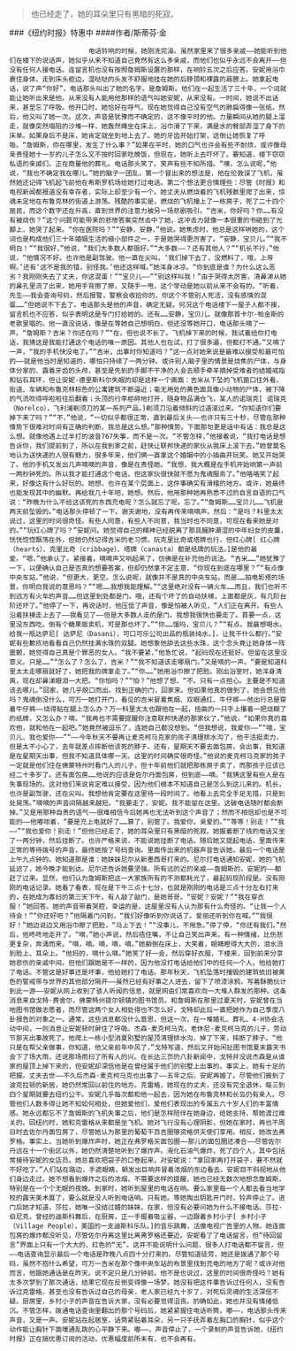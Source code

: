 > 他已经走了，她的耳朵里只有黑暗的死寂。

###《纽约时报》特惠中
####作者/斯蒂芬·金

						电话铃响的时候，她刚洗完澡。虽然家里来了很多亲戚——她能听到他们在楼下的说话声，她似乎从来不知道自己竟然有这么多亲戚，而他们也似乎永远不会离开——但没有任何人接电话。连留言机也没有按照詹姆斯设置的那样，在响铃五次之后应答。安妮用浴巾裹住身体，走到床头柜边，湿哒哒的头发不舒服地挂在她的后脖颈和裸露的肩膀上。她拿起电话，说了声“你好”，电话那头叫出了她的名字。是詹姆斯。他们在一起生活了三十年，一个词就能让她听出来是他。从来没有人能用他那样的语气叫她安妮，从来没有。一时间，她说不出话来，甚至忘了呼吸。他开口时，她恰好在呼气，现在她觉得自己没有空气的肺扁得像一张纸。然后，他又叫了她一次。这次，声音是犹豫而不确定的，这不像平时的他。力量瞬间从她的腿上溜走，就像突然塌陷的沙堆一样，她轰然瘫坐在床上，浴巾滑了下来，满是水的臀部弄湿了身下的床单。如果身后不是床，她肯定就坐到地上去了。她的牙齿开始打架，这倒让她恢复了呼吸。“詹姆斯，你在哪里，发生了什么事？”如果在平时，她的口气也许会有些不耐烦，或许像母亲责怪她十一岁的儿子怎么又不按时回家吃晚饭，但现在，她听上去吓坏了。要知道，楼下窃窃私语的亲戚们，正在商量他的葬礼。电话那头笑了。笑声有些不知所措。“噢，怎么说呢，”他说，“我也不确定我在哪儿。”她的脑子一团乱，第一个冒出来的想法是，他在伦敦误了飞机，虽然她还记得飞机起飞前他在希斯罗机场给她打过电话。第二个想法更合情理些：尽管《时报》和电视新闻都报道没有幸存者，实际上却至少有一个。她丈夫从燃烧着的飞机残骸里爬了出来，惊魂未定地在布鲁克林的街道上游荡。残酷的事实是，燃烧的飞机撞上了一栋房子，死了二十四个居民，而这个数字还在升高，直到世界的注意力被另一场悲剧吸引。“吉米，你好吗？你……有没有被烧伤？”这个问题可能带来的悲惨答案突然击中了她，这冲击力就像一本很重的书砸到了光脚上，她哭了起来。“你在医院吗？”“安静，安静，”他说。她焦虑时，他总是这样哄她的，这个词也是构成他们三十年婚姻生活的细小部件之一，于是她哭得更厉害了。“安静，宝贝儿。”“我不明白！”“我很好，”他说，“我们大多数人都很好。”“大多数——？还有其他人？”“机长不行，”他说，“他情况不好。也许他是副驾驶。他一直在尖叫。‘我们掉下去了，没燃料了，哦，上帝啊。’还有‘这不是我的错，别怪我。’他还这样喊。”她浑身冰凉。“你到底是谁？为什么这么恶劣？我刚刚失去了丈夫，你这混蛋！”“宝贝儿——”“别这样叫我！”由于哭得太厉害，清鼻涕从她的鼻孔里流了出来，她用手背擦了擦，又随手一甩，这个举动是她以前从来不会有的。“听着，先生——我会查询号码，然后报警，警察会收拾你的，你这个不管别人死活，没有感情的混蛋……”但她说不下去了。电话那头是他的声音，确定无疑。何况这个电话楼下一屋子人都不接，留言机也不应答，似乎表明这是专门打给她的。还有……安静，宝贝儿。就像那首卡尔·帕金斯的老歌里唱的。他一直没说话，像是在等她自己想明白。但还没等她开口，电话那头嘀了一声。“詹姆斯？吉米？你还在吗？”“在，但也说不长了。飞机掉下来的时候，我试着给你打电话，我猜这是我能打通这个电话的唯一原因。其他人也在试，打了很多遍，但都打不通。”又嘀了一声，“我的手机快没电了。”“吉米，出事时你知道吗？”这一点对她来说是最难以接受和最可怕的——就是他当时是知道的，哪怕只持续了一两分钟。或许别人脑子里的情景是烧焦的尸体，与身体分家的、露着牙齿的头颅，甚至是先到的手脚不干净的人会去顺手牵羊摘掉受难者的结婚戒指和钻石耳环，但让安妮·德里斯科尔失眠的却是这样一个画面：吉米从下坠的飞机窗口往外看，街道、车辆和布鲁克林棕色的公寓建筑不断逼近；毫无用处的黄色面具像小动物的尸体，被下降的气流吹得呼啦啦往后翻着；头顶的行李柜砰地打开，随身物品满仓飞，某人的诺瑞克[ 诺瑞克（Norelco），飞利浦剃须刀的某一系列产品。]剃须刀沿着倾斜的过道滚过来。“你知道你们要掉下来了吗？”“不，”他说，“一切似乎都很正常，直到最后关头——也许只有三十秒，尽管在那种情势下很难对时间有正确的判断，我总是这么想。”那种情势。下面那句更是话中有话：我总是这么想。就像他遇上过半打的波音767失事，而不是一次。“不管怎样，”他接着说，“我打电话是想告诉你，我们提前到了，所以在我到家之前，赶快让联邦快递的家伙从我床上滚下去。”她曾莫名地认为送快递的人很有魅力，很多年来，他们俩一直拿这个婚姻中的小插曲开玩笑。她又开始哭了。他的手机又发出几声嘀嘀的声音，像是在责怪她。“我想，我大概是在手机开始响第一声前一两秒钟死的。所以我才能打通这个电话，但这家伙很快就不愿为鬼魂服务了。”他咯咯笑了起来，好像这有什么好玩的。她想，也许在某个层面上，这件事确实有滑稽的地方。或许，她最终也能发现其中的幽默。再给我几十年吧，她想。然后，他用那种她再熟悉不过的自言自语的口气说：“昨晚为什么不给这该死的东西充电呢？怎么就忘了呢。忘了。”“詹姆斯……宝贝儿……飞机是两天前坠毁的。”电话那头停顿了一下。谢天谢地，没有再传来嘀嘀声。然后：“是吗？科里太太说过，这里的时间很奇怪。有些人同意，有些人不同意，我当时也不同意，可现在看来她是对的。”“玩红心牌了吗？”安妮问。她觉得自己的精神已经脱离了那具臃肿潮湿的中年妇女的皮囊，恍恍惚惚飘荡在外，但她仍然记得吉米的老习惯。玩克里比奇或塔牌也行，但红心牌[ 红心牌（hearts）、克里比奇（cribbage）、塔牌（canasta）都是纸牌的玩法。]是他的最爱。“嗯，”他承认了。紧接着，嘀嘀声又响起来了，仿佛是在补充他的说法。“吉米……”她犹豫了一下，以便确认自己是否真的想要答案，但却仍然拿不定主意，“你现在到底在哪里？”“有点像中央车站，”他说，“但更大，更空。怎么说呢，就像并不是真的中央车站，而是……拍电影搭的场景。你明白我说的意思吗？”“嗯……我想我能理解。”“这里绝对没有一辆火车……而且，我们也听不到远方有火车的声音……但这里到处都是门。哦，还有个坏了的自动扶梯，上面都是灰，有几阶台阶还坏了。”他停了一下，再说话时，他压低了声音，像是怕被人听见，“人们正在离开。有些人沿着扶梯走上去了——我看见了——但是大多数人走的是门。我想我很快也要走了。首要一点，这里没东西吃。倒有个糖果贩卖机，可是那也坏了。”“你……饿吗，宝贝儿？”“有点。我最想喝水。给我一瓶达萨尼[ 达萨尼（Dasani），可口可乐公司出品的瓶装纯水。]，让我干什么都行。”安妮有些歉疚地看看自己仍然挂满水珠的双腿。她想象他舔去这些水珠，这个念头竟让她身体一阵震颤，她觉得自己真是个罪恶的女人。“我不要紧，”他急忙说，“起码现在还挺好。但留在这里没意义。只是……”“怎么了？怎么了，吉米？”“我不知道该走哪扇门。”又是嘀的一声。“要是知道科里太太走哪扇就好了，她把我的牌拿走了。”“你……”她用浴巾擦了把脸。刚出浴室时，她浑身清爽，现在却鼻涕眼泪一大把。“你怕吗？”“怕？”他想了想，“不。只有一点担心。主要是不知道该去哪儿。”回家，她几乎脱口而出。找到正确的门，回家来。但如果他真的做到了，她会想见他吗？鬼魂倒没什么，可万一她打开门，看见的吉米冒着焦烟、双眼通红、牛仔裤——他出行总是穿着牛仔裤——烧得粘在腿上怎么办？万一科里太太也跟他在一起，扭曲的一只手上攥着一把烧糊了的纸牌，又怎么办？嘀。“我再也不需要提醒你注意联邦快递的那家伙了，”他说，“如果你真的喜欢他，就和他在一起吧。”她竟然被逗乐了，连她自己都没想到。“但我想说，我爱你——”“哦，宝贝儿，我也爱你——”“——今年秋天不要再让麦克柯马克家的孩子清理排水沟了，他干活挺卖力，但是太不小心了，去年就差点摔断他该死的脖子。还有，星期天不要去面包房，会出事，我知道是在星期天出事，但我不知道具体哪一天。这里的时间确实很奇怪。”他说的麦克柯马克家的孩子一定就是他们住在佛蒙特州时看门人的儿子，但十年前他们就把那栋房子卖了，而那孩子应该已经二十多岁了。还有面包房……他说的应该是佐尔丹面包房，但到底——嘀。“我猜这里有些人是在失事现场的。这对他们来说肯定难以接受，因为他们根本不知道自己是怎么到这儿来的。机长，也许是副驾驶，还在尖叫。我想他肯定要在这里待一段时间了。他看上去完全手足无措，只是到处晃荡。”嘀嘀的声音间隔越来越短。“我要走了，安妮。我不能留在这里。这破电话随时都会断掉。”又是用那种自责的语气——很难相信今后她再也无法听到这个声音了；然而不相信却也是不可能的——他嘟哝着，“要是充上电就好了……算了，别管了。我爱你，亲爱的。”“等等！别走！”“我——”“我也爱你！别走！”但他已经走了，她的耳朵里只有黑暗的死寂。她握着断了线的电话又坐了一两分钟，然后挂断了。也许严格来说，不能说她挂断了电话。随后她又提起电话，里面传来正常的等待拨号的声音，最终她按了号码查询。里面传出来的机器声音告诉她，最后一个电话是上午九点钟的。她知道那是谁：她妹妹尼尔从新墨西哥打来的。尼尔打电话通知安妮，她的飞机延迟了，她今晚才能到达。尼尔还告诉她要坚强。所有远的近的亲戚——詹姆斯的，安妮的——都赶了过来。显然，他们认为詹姆斯把这一大家族所有的不测都耗光了，最起码现阶段是。没有刚刚的电话记录。她看了看表，现在是下午三点十七分，也就是刚刚的电话是三点十分左右打来的，在她成为寡妇的第三天下午。有人敲了敲门，是她哥哥。“安妮？安妮？”“我在穿衣服！”她回答。她的声音带着哭腔，幸运的是，这屋里没有人认为那有什么奇怪的。“让我一个人待会！”“你还好吧？”他隔着门问到，“我们好像听到你说话了。爱丽还听到你在喊。”“我很好！”她边说边又用浴巾擦了把脸，“马上下去！”“没事儿，不用急。”停了停，“你还有我们。”然后，他咚咚地走开了。“嘀，”她小声说，然后捂住嘴，不让自己笑出声来。有一种情绪，比伤悲更复杂，奔涌而来。“嘀，嘀。嘀，嘀，嘀。”她躺倒在床上，大笑着，眼睛瞪得大大的，泪水流到脸上、耳朵上。“他妈的，嘀什么嘀。”她笑了好一会，然后穿好衣服，下楼来，回到前来分享她悲伤的亲戚中间。但他们跟她是不一样的，因为他没打电话给他们中的任何一个人。他给她打了电话。不管这是好事还是坏事，他给她打了电话。那年秋天，飞机坠落时撞毁的建筑依旧被黄色的警戒带与世界的其他部分隔开——虽然已经有好事之人进去，留下了喷漆涂鸦，写着酥脆伙计到此一游——安妮从网上收到了骇人听闻的信息，就是网虫们常喜欢向一大堆人群发的那种。这条消息来自戈特·费舍尔，佛蒙特州提尔顿镇的图书馆员。和詹姆斯在那里过夏天时，安妮曾在当地图书馆做志愿者，而尽管这两个女人相处得也不怎么好，戈特却此后一直把她作为自己季度八卦报告的对象之一。通常，这些消息都没什么意思，但这一次，在一堆婚礼、葬礼、4-H协会活动中间，一则消息让安妮顿时屏住了呼吸。杰森·麦克柯马克，老休尼·麦克柯马克的儿子，劳动节那天出事故死了。他爬上一栋小型消夏别墅的屋顶清理排水沟，掉了下来，摔断了脖子。“他只是在帮父亲做事，你知道，他父亲前年中风了，”戈特写道，然后又开始闲扯图书馆夏末露天书会下了场大雨，还说那场雨扫了所有人的兴。在长达三页的八卦新闻中，戈特并没说杰森是从谁家的屋顶上掉下来的，但安妮却深信他是在曾经属于他们的别墅上出事的。事实上，她有十足的把握。丈夫去世——不久后杰森·麦克柯马克也出事了——五年之后，安妮再婚了。尽管他们搬到了波克拉顿的新居，她仍然常回以前住的地方。克雷格，她现在的丈夫，还没有完全退休，每三到四个星期就要去纽约公干。安妮几乎每次都和他一起去，因为她在布鲁克林和长岛仍有亲人。尽管他们人数多得让她不知如何相处，但她爱他们，爱他们表现出的专属五六十岁人们的丰富情感。她永远都忘不了詹姆斯的飞机失事之后，他们是怎样陪伴在她身边，给她支持，帮她渡过难关的。回纽约时，她和克雷格从来都是坐飞机。她对飞行没有心理阴影，但她在家时，再也不周日时去佐尔丹面包房了，尽管她认为那里的葡萄干百吉圈够资格供天使们享用。相反，她改去弗罗格。事实上，当她听到爆炸声时，她正在弗罗格买面包圈——那儿的面包圈还凑合——尽管佐尔丹远在十一个街区以外，她仍然清楚地听到了爆炸声。液化石油气爆炸，死了四个人，其中包括常接待安妮的女店员。她总喜欢把袋子的口卷起来，对安妮说：“拿回家再打开袋子，要不然就不好吃了。”人们站在路边，手遮眼睛，朝发出巨响并冒着浓烟的东边看去。安妮目不斜视地从他们身边走过。她不想看到爆炸之后的浓烟，不需要这样的提醒，她也已经无数次地想念詹姆斯，特别是在一个个无眠的夜晚。到家时，她听到屋里的电话在响。要么家里每一个人都去看当地学校的露天美术展了，要么就是没人听到电话响。只有她。等她掏出钥匙开门时，铃声停止了。进门后她才知道，莎拉，她唯一没结过婚的妹妹，在家，但没有必要问她为什么不接电话。莎拉·伯尼克，曾经的迪斯科舞后，在厨房，正一手握着吸尘器，一边跟着乡村小子[ 乡村小子（Village People），美国的一支迪斯科乐队。]的音乐跳舞，活像电视广告里的人物。她连面包房的爆炸都没听见，尽管佐尔丹离这里比离弗罗格还要近。安妮看了了电话留言，但“待回留言”界面上只有一个大大的、红色的“无”。这并不能说明什么问题，很多人打电话都不留言，但——电话查询显示最后一个电话是昨晚八点四十分打来的。尽管知道徒劳，她还是拨通了那个号码，虽然不抱什么希望，可万一吉米在那个像中央车站的布景里找到充电的地方了呢？或许对他而言，他跟她通话是在昨天。说不定只是几分钟前。他不是也说过，这里的时间很奇怪吗？她有太多次梦到了那次通话，结果它现在反倒变得像一场梦。她没有把这件事告诉过任何人，没有告诉过克雷格，甚至也没有告诉过自己的母亲，老人家已经九十岁了，对死后灵魂的生活深信不疑。厨房里，乡村小子的声音在告诉大家，没有必要觉得沮丧。的确如此，她也并没有情绪低沉。不管怎样，拨通电话查询里翻出的那个号码后，她紧紧握住电话听筒，嘟——，电话那头传来声音，又是一声。安妮站在起居室，话筒紧贴着耳朵，另一只手抚弄着左胸口的胸针，似乎这个动作能让胸针下面噗通乱跳的心平静下来。嘟——，声音停止了，一个录制的声音告诉她，《纽约时报》正在搞优惠订阅的活动，优惠幅度前所未有，也不会再有。			  		